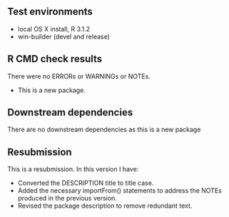 ## Test environments
* local OS X install, R 3.1.2
* win-builder (devel and release)

## R CMD check results
There were no ERRORs or WARNINGs or NOTEs. 

* This is a new package.

## Downstream dependencies
There are no downstream dependencies as this is a new package

## Resubmission
This is a resubmission. In this version I have:

* Converted the DESCRIPTION title to title case.
* Added the necessary importFrom() statements to address the NOTEs produced in the previous version.
* Revised the package description to remove redundant text. 
